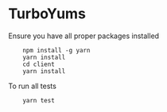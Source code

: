 # TurboYums

Ensure you have all proper packages installed

``` 
    npm install -g yarn
    yarn install
    cd client
    yarn install
```

To run all tests

```
    yarn test
```